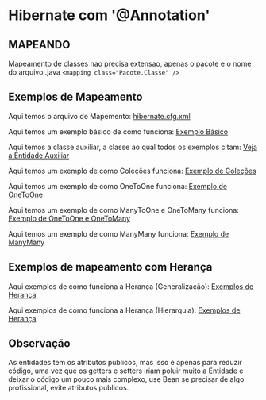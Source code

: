 # Hibernate com '@Annotation'

## MAPEANDO
Mapeamento de classes nao precisa extensao, apenas o pacote e o nome do arquivo .java
`<mapping class="Pacote.Classe" />`

## Exemplos de Mapeamento
Aqui temos o arquivo de Mapemento: [hibernate.cfg.xml](hibernate.cfg.xml)

Aqui temos um exemplo básico de como funciona: [Exemplo Básico](Basico.java)

Aqui temos a classe auxiliar, a classe ao qual todos os exemplos citam: [Veja a Entidade Auxiliar](Auxiliar.java)

Aqui temos um exemplo de como Coleções funciona: [Exemplo de Coleções](Colecoes.java)

Aqui temos um exemplo de como OneToOne funciona: [Exemplo de OneToOne](OneOne.java)

Aqui temos um exemplo de como ManyToOne e OneToMany funciona: [Exemplo de OneToOne e OneToMany](ManyOneMany.java)

Aqui temos um exemplo de como ManyMany funciona: [Exemplo de ManyMany](ManyMany.java)

## Exemplos de mapeamento com Herança

Aqui exemplos de como funciona a Herança (Generalização): [Exemplos de Herança](./Table-Per-Class)

Aqui exemplos de como funciona a Herança (Hierarquia): [Exemplos de Herança](./Single-Table)

## Observação
As entidades tem os atributos publicos, mas isso é apenas para reduzir código, uma
vez que os getters e setters iriam poluir muito a Entidade e deixar o código um 
pouco mais complexo, use Bean se precisar de algo profissional, evite atributos publicos.